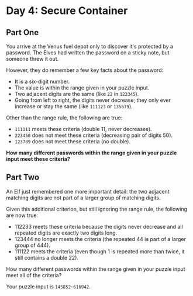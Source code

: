 # Day 4: Secure Container

## Part One

You arrive at the Venus fuel depot only to discover it's protected by a password. The Elves had written the password on a sticky note, but someone threw it out.

However, they do remember a few key facts about the password:

* It is a six-digit number.
* The value is within the range given in your puzzle input.
* Two adjacent digits are the same (like `22` in `122345`).
* Going from left to right, the digits never decrease; they only ever increase or stay the same (like `111123` or `135679`).

Other than the range rule, the following are true:

* `111111` meets these criteria (double 11, never decreases).
* `223450` does not meet these criteria (decreasing pair of digits 50).
* `123789` does not meet these criteria (no double).

**How many different passwords within the range given in your puzzle input meet these criteria?**

## Part Two
   
An Elf just remembered one more important detail: the two adjacent matching digits are not part of a larger group of matching digits.

Given this additional criterion, but still ignoring the range rule, the following are now true:

* 112233 meets these criteria because the digits never decrease and all repeated digits are exactly two digits long.
* 123444 no longer meets the criteria (the repeated 44 is part of a larger group of 444).
* 111122 meets the criteria (even though 1 is repeated more than twice, it still contains a double 22).

How many different passwords within the range given in your puzzle input meet all of the criteria?


Your puzzle input is `145852`–`616942`.
